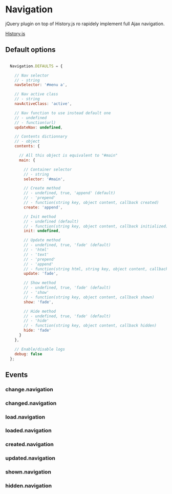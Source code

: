 Navigation
==========

jQuery plugin on top of History.js ro rapidely implement full Ajax navigation.

[History.js](https://github.com/browserstate/history.js/)


Default options
---------------

```javascript

  Navigation.DEFAULTS = {

    // Nav selector
    // - string
    navSelector: '#menu a',

    // Nav active class
    // - string
    navActiveClass: 'active',

    // Nav function to use instead default one
    // - undefined
    // - function(url)
    updateNav: undefined,

    // Contents dictionnary
    // - object
    contents: {

      // All this object is equivalent to "#main"
      main: {

        // Container selector
        // - string
        selector: '#main',

        // Create method
        // - undefined, true, 'append' (default)
        // - 'prepend'
        // - function(string key, object content, callback created)
        create: 'append',

        // Init method
        // - undefined (default)
        // - function(string key, object content, callback initialized)
        init: undefined,

        // Update method
        // - undefined, true, 'fade' (default)
        // - 'html'
        // - 'text'
        // - 'prepend'
        // - 'append'
        // - function(string html, string key, object content, callback updated)
        update: 'fade',

        // Show method
        // - undefined, true, 'fade' (default)
        // - 'show'
        // - function(string key, object content, callback shown)
        show: 'fade',

        // Hide method
        // - undefined, true, 'fade' (default)
        // - 'hide'
        // - function(string key, object content, callback hidden)
        hide: 'fade'
      }
    },

    // Enable/disable logs
    debug: false
  };

```


Events
------

### change.navigation

### changed.navigation

### load.navigation

### loaded.navigation

### created.navigation

### updated.navigation

### shown.navigation

### hidden.navigation

